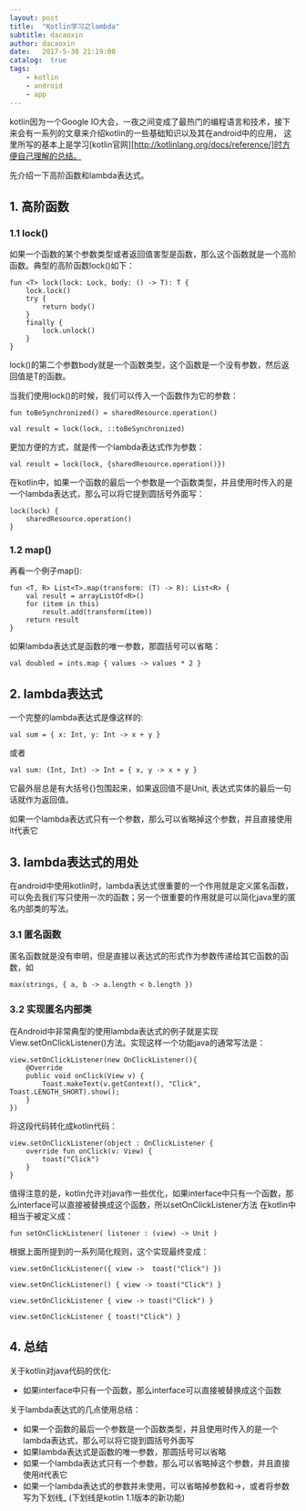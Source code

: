 ```yaml
---
layout: post
title:  "Kotlin学习之lambda"
subtitle: dacaoxin
author: dacaoxin
date:   2017-5-30 21:19:00
catalog:  true
tags:
    - kotlin
    - android
    - app
---
```


kotlin因为一个Google IO大会，一夜之间变成了最热门的编程语言和技术，接下来会有一系列的文章来介绍kotlin的一些基础知识以及其在android中的应用，
这里所写的基本上是学习[kotlin官网][http://kotlinlang.org/docs/reference/]时方便自己理解的总结。


先介绍一下高阶函数和lambda表达式。

## 1. 高阶函数

### 1.1 lock()

如果一个函数的某个参数类型或者返回值害型是函数，那么这个函数就是一个高阶函数。典型的高阶函数lock()如下：

	fun <T> lock(lock: Lock, body: () -> T): T {
		lock.lock()
		try {
			return body()
		}
		finally {
			lock.unlock()
		}
	}
	
lock()的第二个参数body就是一个函数类型，这个函数是一个没有参数，然后返回值是T的函数。

当我们使用lock()的时候，我们可以传入一个函数作为它的参数：

	fun toBeSynchronized() = sharedResource.operation()
	
	val result = lock(lock, ::toBeSynchronized)
	
更加方便的方式，就是传一个lambda表达式作为参数：

	val result = lock(lock, {sharedResource.operation()})

在kotlin中，如果一个函数的最后一个参数是一个函数类型，并且使用时传入的是一个lambda表达式，那么可以将它提到圆括号外面写：

	lock(lock) {
		sharedResource.operation()
	}

### 1.2 map()

再看一个例子map():

	fun <T, R> List<T>.map(transform: (T) -> R): List<R> {
		val result = arrayListOf<R>()
		for (item in this)
			result.add(transform(item))
		return result
	}

如果lambda表达式是函数的唯一参数，那圆括号可以省略：

	val doubled = ints.map { values -> values * 2 }

## 2. lambda表达式

一个完整的lambda表达式是像这样的:

	val sum = { x: Int, y: Int -> x + y }
	
或者

	val sum: (Int, Int) -> Int = { x, y -> x + y }
	
它最外层总是有大括号{}包围起来，如果返回值不是Unit, 表达式实体的最后一句话就作为返回值。

如果一个lambda表达式只有一个参数，那么可以省略掉这个参数，并且直接使用it代表它

## 3. lambda表达式的用处

在android中使用kotlin时，lambda表达式很重要的一个作用就是定义匿名函数，可以免去我们写只使用一次的函数；另一个很重要的作用就是可以简化java里的匿名内部类的写法。

### 3.1 匿名函数

匿名函数就是没有申明，但是直接以表达式的形式作为参数传递给其它函数的函数，如

	max(strings, { a, b -> a.length < b.length })

### 3.2 实现匿名内部类

在Android中非常典型的使用lambda表达式的例子就是实现View.setOnClickListener()方法。实现这样一个功能java的通常写法是：

	view.setOnClickListener(new OnClickListener(){
		@Override
		public void onClick(View v) {
			Toast.makeText(v.getContext(), "Click", Toast.LENGTH_SHORT).show();
		}
	})
	
将这段代码转化成kotlin代码：

	view.setOnClickListener(object : OnClickListener {
		override fun onClick(v: View) {
			toast("Click")
		}
	}
	
值得注意的是，kotlin允许对java作一些优化，如果interface中只有一个函数，那么interface可以直接被替换成这个函数，所以setOnClickListener方法
在kotlin中相当于被定义成：

	fun setOnClickListener( listener : (view) -> Unit )
	
根据上面所提到的一系列简化规则，这个实现最终变成：

	view.setOnClickListener({ view ->  toast("Click") })

	view.setOnClickListener() { view -> toast("Click") }
	
	view.setOnClickListener { view -> toast("Click") }

	view.setOnClickListener { toast("Click") }

## 4. 总结

关于kotlin对java代码的优化:

* 如果interface中只有一个函数，那么interface可以直接被替换成这个函数

关于lambda表达式的几点使用总结：

* 如果一个函数的最后一个参数是一个函数类型，并且使用时传入的是一个lambda表达式，那么可以将它提到圆括号外面写
* 如果lambda表达式是函数的唯一参数，那圆括号可以省略
* 如果一个lambda表达式只有一个参数，那么可以省略掉这个参数，并且直接使用it代表它
* 如果一个lambda表达式的参数并未使用，可以省略掉参数和->，或者将参数写为下划线_ (下划线是kotlin 1.1版本的新功能)
